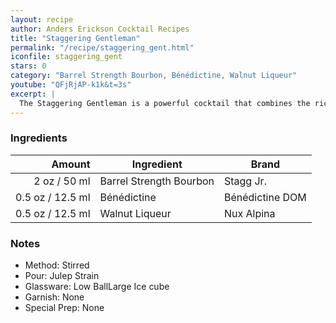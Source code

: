 ```yaml
---
layout: recipe
author: Anders Erickson Cocktail Recipes
title: "Staggering Gentleman"
permalink: "/recipe/staggering_gent.html"
iconfile: staggering_gent
stars: 0
category: "Barrel Strength Bourbon, Bénédictine, Walnut Liqueur"
youtube: "QFjRjAP-k1k&t=3s"
excerpt: |
  The Staggering Gentleman is a powerful cocktail that combines the rich flavors of bourbon with the complexity of Benedictine and walnut liqueur.
---
```


### Ingredients

| Amount | Ingredient              | Brand           |
| -----: | ----------------------- | --------------- |
|   2 oz / 50 ml | Barrel Strength Bourbon | Stagg Jr.       |
| 0.5 oz / 12.5 ml | Bénédictine             | Bénédictine DOM |
| 0.5 oz / 12.5 ml | Walnut Liqueur          | Nux Alpina      |

### Notes

- Method: Stirred
- Pour: Julep Strain
- Glassware: Low BallLarge Ice cube
- Garnish: None
- Special Prep: None
